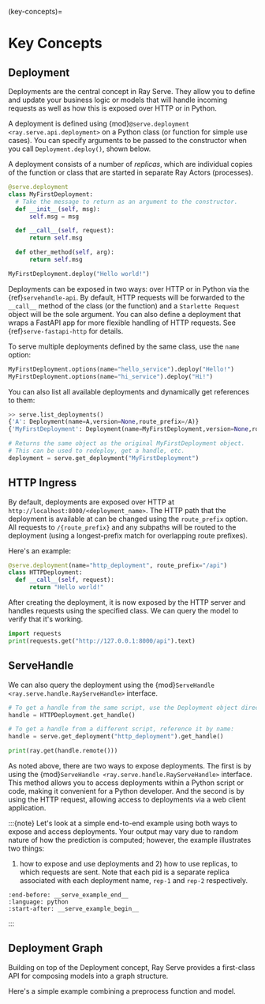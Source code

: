 (key-concepts)=

# Key Concepts

## Deployment

Deployments are the central concept in Ray Serve.
They allow you to define and update your business logic or models that will handle incoming requests as well as how this is exposed over HTTP or in Python.

A deployment is defined using {mod}`@serve.deployment <ray.serve.api.deployment>` on a Python class (or function for simple use cases).
You can specify arguments to be passed to the constructor when you call `Deployment.deploy()`, shown below.

A deployment consists of a number of *replicas*, which are individual copies of the function or class that are started in separate Ray Actors (processes).

```python
@serve.deployment
class MyFirstDeployment:
  # Take the message to return as an argument to the constructor.
  def __init__(self, msg):
      self.msg = msg

  def __call__(self, request):
      return self.msg

  def other_method(self, arg):
      return self.msg

MyFirstDeployment.deploy("Hello world!")
```

Deployments can be exposed in two ways: over HTTP or in Python via the {ref}`servehandle-api`.
By default, HTTP requests will be forwarded to the `__call__` method of the class (or the function) and a `Starlette Request` object will be the sole argument.
You can also define a deployment that wraps a FastAPI app for more flexible handling of HTTP requests. See {ref}`serve-fastapi-http` for details.

To serve multiple deployments defined by the same class, use the `name` option:

```python
MyFirstDeployment.options(name="hello_service").deploy("Hello!")
MyFirstDeployment.options(name="hi_service").deploy("Hi!")
```

You can also list all available deployments and dynamically get references to them:

```python
>> serve.list_deployments()
{'A': Deployment(name=A,version=None,route_prefix=/A)}
{'MyFirstDeployment': Deployment(name=MyFirstDeployment,version=None,route_prefix=/MyFirstDeployment}

# Returns the same object as the original MyFirstDeployment object.
# This can be used to redeploy, get a handle, etc.
deployment = serve.get_deployment("MyFirstDeployment")
```

## HTTP Ingress
By default, deployments are exposed over HTTP at `http://localhost:8000/<deployment_name>`.
The HTTP path that the deployment is available at can be changed using the `route_prefix` option.
All requests to `/{route_prefix}` and any subpaths will be routed to the deployment (using a longest-prefix match for overlapping route prefixes).

Here's an example:

```python
@serve.deployment(name="http_deployment", route_prefix="/api")
class HTTPDeployment:
  def __call__(self, request):
      return "Hello world!"
```

After creating the deployment, it is now exposed by the HTTP server and handles requests using the specified class.
We can query the model to verify that it's working.

```python
import requests
print(requests.get("http://127.0.0.1:8000/api").text)
```

## ServeHandle

We can also query the deployment using the {mod}`ServeHandle <ray.serve.handle.RayServeHandle>` interface.

```python
# To get a handle from the same script, use the Deployment object directly:
handle = HTTPDeployment.get_handle()

# To get a handle from a different script, reference it by name:
handle = serve.get_deployment("http_deployment").get_handle()

print(ray.get(handle.remote()))
```

As noted above, there are two ways to expose deployments. The first is by using the {mod}`ServeHandle <ray.serve.handle.RayServeHandle>`
interface. This method allows you to access deployments within a Python script or code, making it convenient for a
Python developer. And the second is by using the HTTP request, allowing access to deployments via a web client application.

:::{note}
  Let's look at a simple end-to-end example using both ways to expose and access deployments. Your output may
  vary due to random nature of how the prediction is computed; however, the example illustrates two things:
  1) how to expose and use deployments and 2) how to use replicas, to which requests are sent. Note that each pid
  is a separate replica associated with each deployment name, `rep-1` and `rep-2` respectively.

  ```{literalinclude} doc_code/create_deployment.py
  :end-before: __serve_example_end__
  :language: python
  :start-after: __serve_example_begin__
  ```
:::

## Deployment Graph

Building on top of the Deployment concept, Ray Serve provides a first-class API for composing models into a graph structure.

Here's a simple example combining a preprocess function and model.

```{literalinclude} doc_code/key-concepts-deployment-graph.py
```